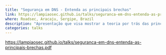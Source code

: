 ```yaml
---
title: "Segurança em DNS - Entenda as principais brechas"
link: https://lampiaosec.github.io/talks/seguranca-em-dns-entenda-as-principais-brechas.pdf
where: Roadsec, Aracaju, Sergipe, Brazil
description: "Apresentação que visa mostrar a teoria por trás das principais atividades que envolvem a segurança em DNS, como transferência de zona, por exemplo, fugindo do how to comum."
categories: talks
---
```

https://lampiaosec.github.io/talks/seguranca-em-dns-entenda-as-principais-brechas.pdf
